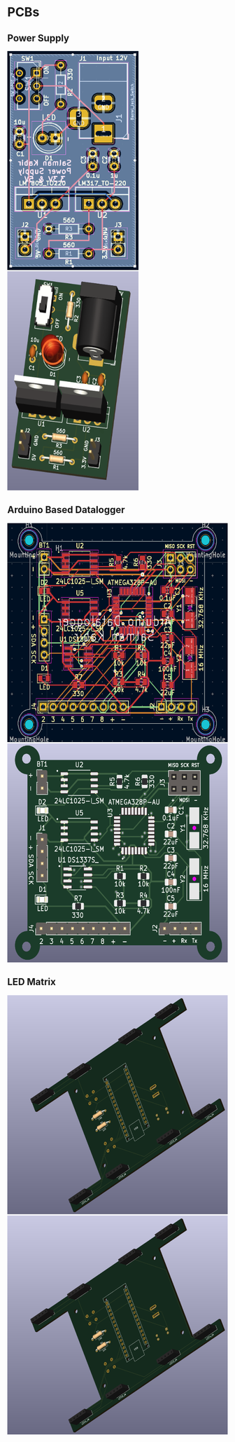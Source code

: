 # PCBs
## Power Supply
<img src="/PowerSupply/PowerSupply_PCB.png" width="300" height="500"> <img src="/PowerSupply/PowerSupply_3D.png" width="300" height="500">

## Arduino Based Datalogger
<img src="/Arduino_Datalogger/ArduinoDatalogger_PCB.png" width="600" height="500"> <img src="/Arduino_Datalogger/ArduinoDatalogger_3D.png" width="600" height="500">

## LED Matrix
<img src="/LED_Matrix/LEDMatrix_3D.png" width="600" height="500"> <img src="/LED_Matrix/LEDMatrix_3D.png" width="600" height="500">